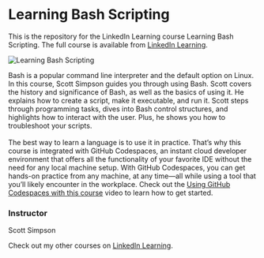 # Learning Bash Scripting 
This is the repository for the LinkedIn Learning course Learning Bash Scripting. The full course is available from [LinkedIn Learning][lil-course-url]. 

![Learning Bash Scripting ][lil-thumbnail-url]

Bash is a popular command line interpreter and the default option on Linux. In this course, Scott Simpson guides you through using Bash. Scott covers the history and significance of Bash, as well as the basics of using it. He explains how to create a script, make it executable, and run it. Scott steps through programming tasks, dives into Bash control structures, and highlights how to interact with the user. Plus, he shows you how to troubleshoot your scripts.<br><br>The best way to learn a language is to use it in practice. That’s why this course is integrated with GitHub Codespaces, an instant cloud developer environment that offers all the functionality of your favorite IDE without the need for any local machine setup. With GitHub Codespaces, you can get hands-on practice from any machine, at any time—all while using a tool that you’ll likely encounter in the workplace. Check out the [Using GitHub Codespaces with this course][gcs-video-url] video to learn how to get started.

### Instructor

Scott Simpson

Check out my other courses on [LinkedIn Learning](https://www.linkedin.com/learning/instructors/scott-simpson).

[lil-course-url]: https://www.linkedin.com/learning/learning-bash-scripting-17063287
[lil-thumbnail-url]: https://cdn.lynda.com/course/3212393/3212393-1667864333293-16x9.jpg
[gcs-video-url]: https://www.linkedin.com/learning/learning-bash-scripting-17063287/using-github-codespaces-with-this-course
